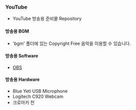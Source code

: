 ### YouTube

* YouTube 방송용 준비물 Repository

#### 방송용 BGM

* 'bgm' 폴더에 있는 Copyright Free 음악을 이용할 수 있습니다.

#### 방송용 Software

* [OBS](https://obsproject.com/ko/download)

#### 방송용 Hardware

* Blue Yeti USB Microphone
* Logitech C920 Webcam
* 크로마키 천
